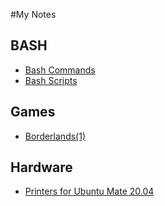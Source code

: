 #My Notes

## BASH

- [Bash Commands](bash_commands.md)
- [Bash Scripts](bash_scripts.md)

## Games

- [Borderlands(1)](borderlands.md)

## Hardware
- [Printers for Ubuntu Mate 20.04](printersubuntumate.md)



